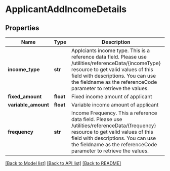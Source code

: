 # ApplicantAddIncomeDetails

## Properties
Name | Type | Description | Notes
------------ | ------------- | ------------- | -------------
**income_type** | **str** | Applciants income type. This is a reference data field. Please use /utilities/referenceData/{incomeType} resource to get valid values of this field with descriptions. You can use the fieldname as the referenceCode parameter to retrieve the values. | [optional] 
**fixed_amount** | **float** | Fixed income amount of applicant | [optional] 
**variable_amount** | **float** | Variable income amount of applicant | [optional] 
**frequency** | **str** | Income Frequency. This a reference data field. Please use /utilities/referenceData/{frequency} resource to get valid values of this field with descriptions. You can use the fieldname as the referenceCode parameter to retrieve the values. | [optional] 

[[Back to Model list]](../README.md#documentation-for-models) [[Back to API list]](../README.md#documentation-for-api-endpoints) [[Back to README]](../README.md)

